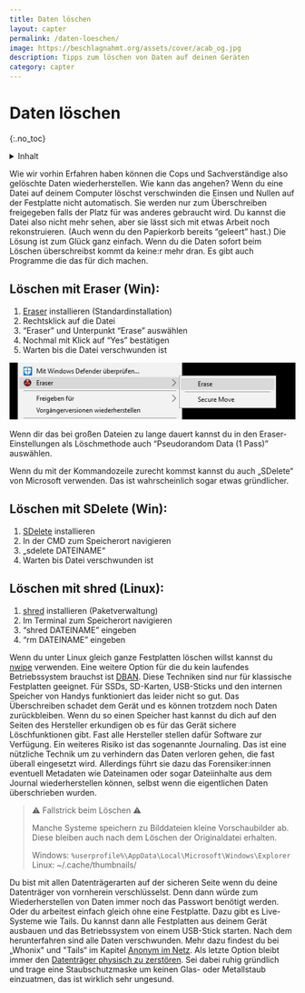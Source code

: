 ```yaml
---
title: Daten löschen
layout: capter
permalink: /daten-loeschen/
image: https://beschlagnahmt.org/assets/cover/acab_og.jpg
description: Tipps zum löschen von Daten auf deinen Geräten
category: capter
---
```

# Daten löschen
{:.no_toc}

<details markdown="block">
  <summary>
    Inhalt
  </summary>
* TOC
{:toc}
</details>

Wie wir vorhin Erfahren haben können die Cops und Sachverständige also gelöschte Daten wiederherstellen.
Wie kann das angehen?
Wenn du eine Datei auf deinem Computer löschst verschwinden die Einsen und Nullen auf der Festplatte nicht automatisch.
Sie werden nur zum Überschreiben freigegeben falls der Platz für was anderes gebraucht wird.
Du kannst die Datei also nicht mehr sehen, aber sie lässt sich mit etwas Arbeit noch rekonstruieren.
(Auch wenn du den Papierkorb bereits “geleert” hast.)
Die Lösung ist zum Glück ganz einfach.
Wenn du die Daten sofort beim Löschen überschreibst kommt da keine:r mehr dran.
Es gibt auch Programme die das für dich machen.

## Löschen mit Eraser (Win):
1. [Eraser](https://eraser.heidi.ie/) installieren (Standardinstallation)
2. Rechtsklick auf die Datei
3. “Eraser” und Unterpunkt “Erase” auswählen
4. Nochmal mit Klick auf “Yes” bestätigen
5. Warten bis die Datei verschwunden ist

![](../assets/posts/loeschen.jpg)

Wenn dir das bei großen Dateien zu lange dauert kannst du in den Eraser-Einstellungen als Löschmethode auch “Pseudorandom Data (1 Pass)” auswählen.

Wenn du mit der Kommandozeile zurecht kommst kannst du auch „SDelete“ von Microsoft verwenden. Das ist wahrscheinlich sogar etwas gründlicher.

## Löschen mit SDelete (Win):
1. [SDelete](https://docs.microsoft.com/en-us/sysinternals/downloads/sdelete) installieren
2. In der CMD zum Speicherort navigieren
3. „sdelete DATEINAME“
4. Warten bis Datei verschwunden ist

## Löschen mit shred (Linux):
1.  [shred](https://www.gnu.org/software/coreutils/manual/html_node/shred-invocation.html) installieren (Paketverwaltung)
2. Im Terminal zum Speicherort navigieren
3. “shred DATEINAME” eingeben
4. “rm DATEINAME” eingeben

Wenn du unter Linux gleich ganze Festplatten löschen willst kannst du [nwipe](https://github.com/martijnvanbrummelen/nwipe/) verwenden. Eine weitere Option für die du kein laufendes Betriebssystem brauchst ist [DBAN](https://dban.org).
Diese Techniken sind nur für klassische Festplatten geeignet.
Für SSDs, SD-Karten, USB-Sticks und den internen Speicher von Handys funktioniert das leider nicht so gut.
Das Überschreiben schadet dem Gerät und es können trotzdem noch Daten zurückbleiben.
Wenn du so einen Speicher hast kannst du dich auf den Seiten des Hersteller erkundigen ob es für das Gerät sichere Löschfunktionen gibt.
Fast alle Hersteller stellen dafür Software zur Verfügung.
Ein weiteres Risiko ist das sogenannte Journaling.
Das ist eine nützliche Technik um zu verhindern das Daten verloren gehen, die fast überall eingesetzt wird.
Allerdings führt sie dazu das Forensiker:innen eventuell Metadaten wie Dateinamen oder sogar Dateiinhalte aus dem Journal wiederherstellen können, selbst wenn die eigentlichen Daten überschrieben wurden.

> ⚠ Fallstrick beim Löschen ⚠ <br>
>
> Manche Systeme speichern zu Bilddateien kleine
> Vorschaubilder ab. Diese bleiben auch nach dem
> Löschen der Originaldatei erhalten.
>
> Windows: `%userprofile%\AppData\Local\Microsoft\Windows\Explorer`
> Linux: ~/.cache/thumbnails/

Du bist mit allen Datenträgerarten auf der sicheren Seite wenn du deine Datenträger von vornherein verschlüsselst.
Denn dann würde zum Wiederherstellen von Daten immer noch das Passwort benötigt werden.
Oder du arbeitest einfach gleich ohne eine Festplatte.
Dazu gibt es Live-Systeme wie Tails. Du kannst dann alle Festplatten aus deinem Gerät ausbauen und das Betriebssystem von einem USB-Stick starten.
Nach dem herunterfahren sind alle Daten verschwunden. Mehr dazu findest du bei „Whonix" und "Tails“ im Kapitel [Anonym im Netz](/anonym-im-netz/).
Als letzte Option bleibt immer den [Datenträger physisch zu zerstören](https://www.youtube.com/watch?v=4uRtRaHQp40).
Sei dabei ruhig gründlich und trage eine Staubschutzmaske um keinen Glas- oder Metallstaub einzuatmen, das ist wirklich sehr ungesund.
